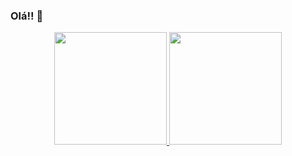 ### Olá!! 👋

<div align="center">
  <a href="https://github.com/MiguelPim01">
  <img height="180em" src="https://github-readme-stats.vercel.app/api?username=MiguelPim01&show_icons=true&theme=dark&include_all_commits=true&count_private=true"/>
  <img height="180em" src="https://github-readme-stats.vercel.app/api/top-langs/?username=MiguelPim01&layout=compact&langs_count=7&theme=dark"/>
</div>
